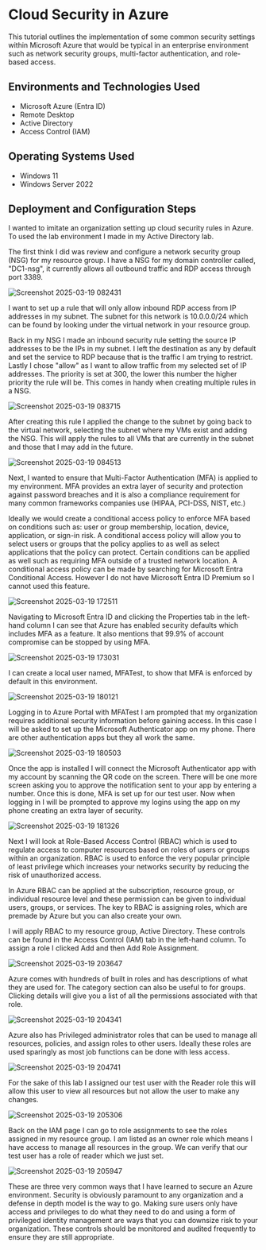 <h1>Cloud Security in Azure</h1>
This tutorial outlines the implementation of some common security settings within Microsoft Azure that would be typical in an enterprise environment such as network security groups, multi-factor authentication, and role-based access. <br />


<h2>Environments and Technologies Used</h2>

- Microsoft Azure (Entra ID)
- Remote Desktop
- Active Directory
- Access Control (IAM)

<h2>Operating Systems Used </h2>

- Windows 11
- Windows Server 2022

<h2>Deployment and Configuration Steps</h2>

<p>
I wanted to imitate an organization setting up cloud security rules in Azure. To used the lab environment I made in my Active Directory lab.

The first think I did was review and configure a network security group (NSG) for my resource group. I have a NSG for my domain controller called, "DC1-nsg", it currently allows all outbound traffic and RDP access through port 3389.

</p>

![Screenshot 2025-03-19 082431](https://github.com/user-attachments/assets/c15111b9-5ecd-4f80-8330-090de9fcd426)


<p>
I want to set up a rule that will only allow inbound RDP access from IP addresses in my subnet.  The subnet for this network is 10.0.0.0/24 which can be found by looking under the virtual network in your resource group. 

Back in my NSG I made an inbound security rule setting the source IP addresses to be the IPs in my subnet. I left the destination as any by default and set the service to RDP because that is the traffic I am trying to restrict. Lastly I chose "allow" as I want to allow traffic from my selected set of IP addresses. The priority is set at 300, the lower this number the higher priority the rule will be. This comes in handy when creating multiple rules in a NSG.

</p>

![Screenshot 2025-03-19 083715](https://github.com/user-attachments/assets/c1149005-9b0d-4f66-abed-4a2d3d88e2a1)


<p>
After creating this rule I applied the change to the subnet by going back to the virtual network, selecting the subnet where my VMs exist and adding the NSG. This will apply the rules to all VMs that are currently in the subnet and those that I may add in the future.
</p>

![Screenshot 2025-03-19 084513](https://github.com/user-attachments/assets/4f902615-ab6e-4f52-9aac-9c04924781d2)


<p>
Next, I wanted to ensure that Multi-Factor Authentication (MFA)  is applied to my environment. MFA provides an extra layer of security and protection against password breaches and it is also a compliance requirement for many common frameworks companies use (HIPAA, PCI-DSS, NIST, etc.)

Ideally we would create a conditional access policy to enforce MFA based on conditions such as: user or group membership, location, device, application, or sign-in risk. A conditional access policy will allow you to select users or groups that the policy applies to as well as select applications that the policy can protect. Certain conditions can be applied as well such as requiring MFA outside of a trusted network location. A conditional access policy can be made by searching for Microsoft Entra Conditional Access. However I do not have Microsoft Entra ID Premium so I cannot used this feature.
</p>

![Screenshot 2025-03-19 172511](https://github.com/user-attachments/assets/c2bd30b1-62bb-462e-a6ae-8a40776b16f5)


<p>
Navigating to Microsoft Entra ID and clicking the Properties tab in the left-hand column I can see that Azure has enabled security defaults which includes MFA as a feature. It also mentions that 99.9% of account compromise can be stopped by using MFA.
</p>

![Screenshot 2025-03-19 173031](https://github.com/user-attachments/assets/117ddd88-d14a-4427-bece-71be5315affa)


<p>
I can create a local user named, MFATest, to show that MFA is enforced by default in this environment.
</p>

![Screenshot 2025-03-19 180121](https://github.com/user-attachments/assets/fe2032e5-a174-44f3-a049-08d08077b593)



<p>
Logging in to Azure Portal with MFATest I am prompted that my organization requires additional security information before gaining access. In this case I will be asked to set up the Microsoft Authenticator app on my phone. There are other authentication apps but they all work the same.
</p>

![Screenshot 2025-03-19 180503](https://github.com/user-attachments/assets/7e7e2491-ca71-447b-877b-a73f1c7d47fd)


<p>
Once the app is installed I will connect the Microsoft Authenticator app with my account by scanning the QR code on the screen. There will be one more screen asking you to approve the notification sent to your app by entering a number. Once this is done, MFA is set up for our test user. Now when logging in I will be prompted to approve my logins using the app on my phone creating an extra layer of security.
</p>

![Screenshot 2025-03-19 181326](https://github.com/user-attachments/assets/5defdc83-4cd4-42d2-9d97-8e9d7c03d11c)


<p>
Next I will look at Role-Based Access Control (RBAC) which is used to regulate access to computer resources based on roles of users or groups within an organization. RBAC is used to enforce the very popular principle of least privilege which increases your networks security by reducing the risk of unauthorized access.

In Azure RBAC can be applied at the subscription, resource group, or individual resource level and these permission can be given to individual users, groups, or services. The key to RBAC is assigning roles, which are premade by Azure but you can also create your own.

I will apply RBAC to my resource group, Active Directory. These controls can be found in the Access Control (IAM) tab in the left-hand column. To assign a role I clicked Add and then Add Role Assignment.

</p>

![Screenshot 2025-03-19 203647](https://github.com/user-attachments/assets/32d89cf6-e8ed-4dee-8bda-32c3f9178448)


<p>
Azure comes with hundreds of built in roles and has descriptions of what they are used for. The category section can also be useful to for groups. Clicking details will give you a list of all the permissions associated with that role.
</p>

![Screenshot 2025-03-19 204341](https://github.com/user-attachments/assets/faa08540-0982-45d5-ac45-5535d6d5e981)


<p>
Azure also has Privileged administrator roles that can be used to manage all resources, policies, and assign roles to other users. Ideally these roles are used sparingly as most job functions can be done with less access.
</p>

![Screenshot 2025-03-19 204741](https://github.com/user-attachments/assets/1495843d-8d45-495a-891a-98e899505f91)


<p>
For the sake of this lab I assigned our test user with the Reader role this will allow this user to view all resources but not allow the user to make any changes.
</p>

![Screenshot 2025-03-19 205306](https://github.com/user-attachments/assets/2fca2e64-5787-4a2e-a7c6-e2bd1a571c61)


<p>
Back on the IAM page I can go to role assignments to see the roles assigned in my resource group. I am listed as an owner role which means I have access to manage all resources in the group. We can verify that our test user has a role of reader which we just set.
</p>

![Screenshot 2025-03-19 205947](https://github.com/user-attachments/assets/7b15f9b4-0d9f-4f92-bee4-dcb6bfbab6be)


<p>
These are three very common ways that I have learned to secure an Azure environment. Security is obviously paramount to any organization and a defense in depth model is the way to go. Making sure users only have access and privileges to do what they need to do and using a form of privileged identity management are ways that you can downsize risk to your organization. These controls should be monitored and audited frequently to ensure they are still appropriate.
</p>
